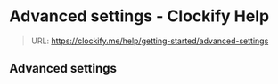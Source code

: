 # Advanced settings - Clockify Help

> URL: https://clockify.me/help/getting-started/advanced-settings

## Advanced settings